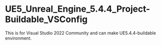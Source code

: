 # UE5_Unreal_Engine_5.4.4_Project-Buildable_VSConfig
This is for Visual Studio 2022 Community and can make UE5.4.4-buildable environment.
